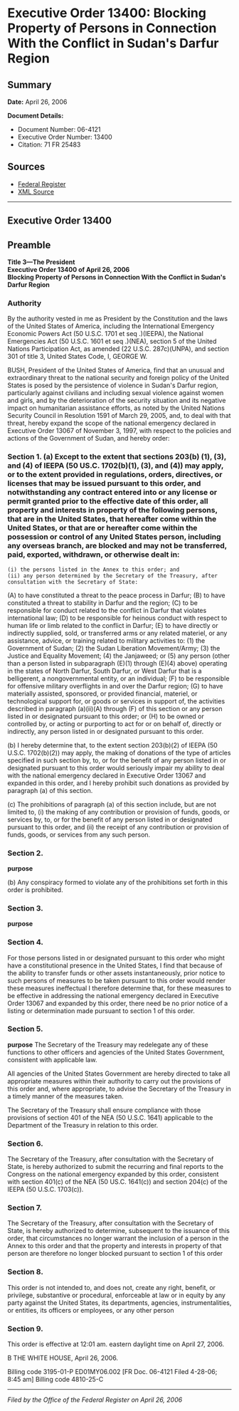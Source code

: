 # Executive Order 13400: Blocking Property of Persons in Connection With the Conflict in Sudan's Darfur Region

## Summary

**Date:** April 26, 2006

**Document Details:**
- Document Number: 06-4121
- Executive Order Number: 13400
- Citation: 71 FR 25483

## Sources
- [Federal Register](https://www.federalregister.gov/documents/2006/05/01/06-4121/blocking-property-of-persons-in-connection-with-the-conflict-in-sudans-darfur-region)
- [XML Source](https://www.federalregister.gov/documents/full_text/xml/2006/05/01/06-4121.xml)

---

## Executive Order 13400

## Preamble

**Title 3—The President**  
**Executive Order 13400 of April 26, 2006**  
**Blocking Property of Persons in Connection With the Conflict in Sudan's Darfur Region**

### Authority

By the authority vested in me as President by the Constitution and the laws of the United States of America, including the International Emergency Economic Powers Act (50 U.S.C. 1701 
et seq
.)(IEEPA), the National Emergencies Act (50 U.S.C. 1601 
et seq
.)(NEA), section 5 of the United Nations Participation Act, as amended (22 U.S.C. 287c)(UNPA), and section 301 of title 3, United States Code,
I, GEORGE W.

BUSH, President of the United States of America, find that an unusual and extraordinary threat to the national security and foreign policy of the United States is posed by the persistence of violence in Sudan's Darfur region, particularly against civilians and including sexual violence against women and girls, and by the deterioration of the security situation and its negative impact on humanitarian assistance efforts, as noted by the United Nations Security Council in Resolution 1591 of March 29, 2005, and, to deal with that threat, hereby expand the scope of the national emergency declared in Executive Order 13067 of November 3, 1997, with respect to the policies and actions of the Government of Sudan, and hereby order:
### Section 1. (a) Except to the extent that sections 203(b) (1), (3), and (4) of IEEPA (50 US.C. 1702(b)(1), (3), and (4)) may apply, or to the extent provided in regulations, orders, directives, or licenses that may be issued pursuant to this order, and notwithstanding any contract entered into or any license or permit granted prior to the effective date of this order, all property and interests in property of the following persons, that are in the United States, that hereafter come within the United States, or that are or hereafter come within the possession or control of any United States person, including any overseas branch, are blocked and may not be transferred, paid, exported, withdrawn, or otherwise dealt in:

    (i) the persons listed in the Annex to this order; and
    (ii) any person determined by the Secretary of the Treasury, after consultation with the Secretary of State:
(A) to have constituted a threat to the peace process in Darfur;
(B) to have constituted a threat to stability in Darfur and the region;
(C) to be responsible for conduct related to the conflict in Darfur that violates international law;
(D) to be responsible for heinous conduct with respect to human life or limb related to the conflict in Darfur;
(E) to have directly or indirectly supplied, sold, or transferred arms or any related materiel, or any assistance, advice, or training related to military activities to:
    (1) the Government of Sudan;
    (2) the Sudan Liberation Movement/Army;
    (3) the Justice and Equality Movement;
    (4) the Janjaweed; or
    (5) any person (other than a person listed in subparagraph (E)(1) through (E)(4) above) operating in the states of North Darfur, South Darfur, or West Darfur that is a belligerent, a nongovernmental entity, or an individual;
(F) to be responsible for offensive military overflights in and over the Darfur region;
(G) to have materially assisted, sponsored, or provided financial, materiel, or technological support for, or goods or services in support of, the activities described in paragraph (a)(ii)(A) through (F) of this section or any person listed in or designated pursuant to this order; or
(H) to be owned or controlled by, or acting or purporting to act for or on behalf of, directly or indirectly, any person listed in or designated pursuant to this order.

(b) I hereby determine that, to the extent section 203(b)(2) of IEEPA (50 U.S.C. 1702(b)(2)) may apply, the making of donations of the type of articles specified in such section by, to, or for the benefit of any person listed in or designated pursuant to this order would seriously impair my ability to deal with the national emergency declared in Executive Order 13067 and expanded in this order, and I hereby prohibit such donations as provided by paragraph (a) of this section.

(c) The prohibitions of paragraph (a) of this section include, but are not limited to, (i) the making of any contribution or provision of funds, goods, or services by, to, or for the benefit of any person listed in or designated pursuant to this order, and (ii) the receipt of any contribution or provision of funds, goods, or services from any such person.
### Section 2.

**purpose**

(b) Any conspiracy formed to violate any of the prohibitions set forth in this order is prohibited.
### Section 3.

**purpose**

### Section 4.

For those persons listed in or designated pursuant to this order who might have a constitutional presence in the United States, I find that because of the ability to transfer funds or other assets instantaneously, prior notice to such persons of measures to be taken pursuant to this order 
would render these measures ineffectual I therefore determine that, for these measures to be effective in addressing the national emergency declared in Executive Order 13067 and expanded by this order, there need be no prior notice of a listing or determination made pursuant to section 1 of this order.
### Section 5.

**purpose**
 The Secretary of the Treasury may redelegate any of these functions to other officers and agencies of the United States Government, consistent with applicable law.

All agencies of the United States Government are hereby directed to take all appropriate measures within their authority to carry out the provisions of this order and, where appropriate, to advise the Secretary of the Treasury in a timely manner of the measures taken.

The Secretary of the Treasury shall ensure compliance with those provisions of section 401 of the NEA (50 U.S.C. 1641) applicable to the Department of the Treasury in relation to this order.
### Section 6.

The Secretary of the Treasury, after consultation with the Secretary of State, is hereby authorized to submit the recurring and final reports to the Congress on the national emergency expanded by this order, consistent with section 401(c) of the NEA (50 US.C. 1641(c)) and section 204(c) of the IEEPA (50 U.S.C. 1703(c)).
### Section 7.

The Secretary of the Treasury, after consultation with the Secretary of State, is hereby authorized to determine, subsequent to the issuance of this order, that circumstances no longer warrant the inclusion of a person in the Annex to this order and that the property and interests in property of that person are therefore no longer blocked pursuant to section 1 of this order
### Section 8.

This order is not intended to, and does not, create any right, benefit, or privilege, substantive or procedural, enforceable at law or in equity by any party against the United States, its departments, agencies, instrumentalities, or entities, its officers or employees, or any other person
### Section 9.

This order is effective at 12:01 am. eastern daylight time on April 27, 2006.

B
THE WHITE HOUSE,
April 26, 2006.

Billing code 3195-01-P
ED01MY06.002
[FR Doc. 06-4121
Filed 4-28-06; 8:45 am]
Billing code 4810-25-C

---

*Filed by the Office of the Federal Register on April 26, 2006*
